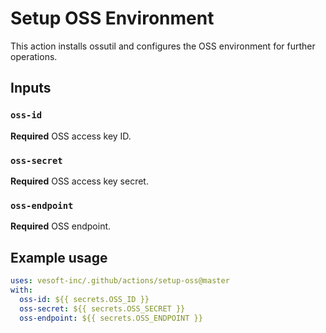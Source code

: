 # Setup OSS Environment

This action installs ossutil and configures the OSS environment for further operations.

## Inputs

### `oss-id`

**Required** OSS access key ID.

### `oss-secret`

**Required** OSS access key secret.

### `oss-endpoint`

**Required** OSS endpoint.

## Example usage

```yaml
uses: vesoft-inc/.github/actions/setup-oss@master
with:
  oss-id: ${{ secrets.OSS_ID }}
  oss-secret: ${{ secrets.OSS_SECRET }}
  oss-endpoint: ${{ secrets.OSS_ENDPOINT }}
